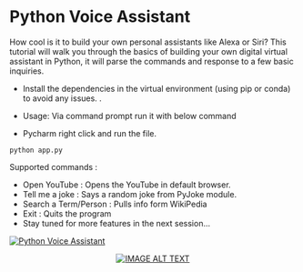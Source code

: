 # Python Voice Assistant
How cool is it to build your own personal assistants like Alexa or Siri? This tutorial will walk you through the basics of building your own digital virtual assistant in Python, it will parse the commands and response to a few basic inquiries. 

* Install the dependencies in the virtual environment (using pip or conda) to avoid any issues. .


* Usage: Via command prompt run it with below command
* Pycharm right click and run the file.

```
python app.py
````


Supported commands :
* Open YouTube : Opens the YouTube in default browser.
* Tell me a joke : Says a random joke from PyJoke module.
* Search a Term/Person : Pulls info form WikiPedia
* Exit : Quits the program
* Stay tuned for more features in the next session...

[![Python Voice Assistant](img.jpg)](https://www.youtube.com/watch?v=LLZQT9-0l_8&t "Python Voice Assistant")



<div align="center">
  <a href="https://www.youtube.com/watch?v=LLZQT9-0l_8&t"><img src="pythonanalysis/img.jpg" alt="IMAGE ALT TEXT"></a>
</div>
